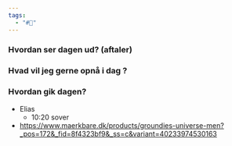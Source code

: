 ```yaml
---
tags:
  - "#📅"
---
```

### Hvordan ser dagen ud? (aftaler)


### Hvad vil jeg gerne opnå i dag ?


### Hvordan gik dagen?
- Elias
	- 10:20 sover 
- https://www.maerkbare.dk/products/groundies-universe-men?_pos=172&_fid=8f4323bf9&_ss=c&variant=40233974530163